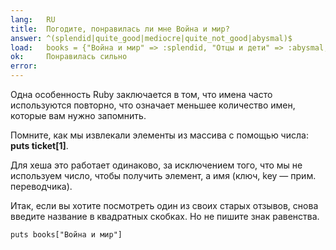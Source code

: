 ```yaml
---
lang:   RU
title:  Погодите, понравилась ли мне Война и мир?
answer: ^(splendid|quite_good|mediocre|quite_not_good|abysmal)$
load:   books = {"Война и мир" => :splendid, "Отцы и дети" => :abysmal, "Идиот" => :mediocre}
ok:     Понравилась сильно
error:  
---
```


Одна особенность Ruby заключается в том, что имена часто используются повторно,
что означает меньшее количество имен, которые вам нужно запомнить.

Помните, как мы извлекали элементы из массива с помощью числа:
__puts ticket[1]__.

Для хеша это работает одинаково, за исключением того, что мы не используем
число, чтобы получить элемент, а имя (ключ, key &mdash; прим. переводчика).

Итак, если вы хотите посмотреть один из своих старых отзывов, снова введите
название в квадратных скобках. Но не пишите знак равенства.

    puts books["Война и мир"]

